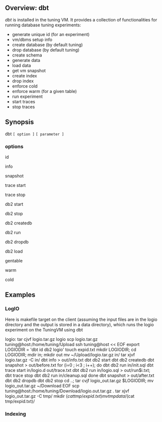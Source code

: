 ## Overview: dbt ##

*dbt* is installed in the tuning VM. It provides a collection of functionalities for running database tuning experiments:
- generate unique id (for an experiment)
- vm/dbms setup info
- create database (by default tuning)
- drop database (by default tuning)
- create schema
- generate data
- load data
- get vm snapshot
- create index
- drop index
- enforce cold
- enforce warm (for a given table)
- run experiment
- start traces
- stop traces


## Synopsis ##

dbt `[ option ]` `[ parameter ]`

### options ###
id

info

snapshot

trace start 

trace stop

db2 start

db2 stop

db2 createdb

db2 run

db2 dropdb

db2 load

gentable

warm 

cold



## Examples ##

### LogIO ###

Here is makefile target on the client (assuming the input files are in the logio directory and the output is stored in a data directory), which runs the logio experiment on the TuningVM using dbt

logio: 
    tar cjvf logio.tar.gz logio
    scp logio.tar.gz tuning@host:/home/tuning/Upload
    ssh tuning@host << EOF
        export LOGIODIR = 'dbt id db2 logio'
        touch expid.txt
        mkdir LOGIODIR; cd LOGIODIR; mdir in; mkdir out
        mv ~/Upload/logio.tar.gz in/
        tar xjvf logio.tar.gz -C in/
        dbt info > out/info.txt
        dbt db2 start
        dbt db2 createdb
        dbt snapshot > out/before.txt
        for (i=0 ; i<3 ; i++); do
            dbt db2 run in/init.sql
            dbt trace start in/logio.d out/trace.txt
            dbt db2 run in/logio.sql > out/run$i.txt;
            dbt trace stop
            dbt db2 run in/cleanup.sql 
        done
        dbt snapshot > out/after.txt
        dbt db2 dropdb
        dbt db2 stop
        cd ..; tar cvjf logio_out.tar.gz $LOGIODIR; mv logio_out.tar.gz ~/Download
    EOF
    scp tuning@host:/home/tuning/Download/logio.out.tar.gz .
    tar xjvf logio_out.tar.gz -C tmp/
    mkdir $(cat tmp/expid.txt)
    mv tmp data/$(cat tmp/expid.txt)/

### Indexing ###




     


